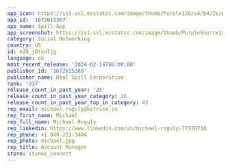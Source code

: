 ```yaml
---
app_icon: https://is1-ssl.mzstatic.com/image/thumb/Purple126/v4/b4/2e/e5/b42ee5be-7e74-78d1-28d6-50e62dd9e832/AppIcon-0-0-1x_U007emarketing-0-7-0-85-220.png/1024x1024bb.png
app_id: '1672615367'
app_name: Spill-App
app_screenshot: https://is1-ssl.mzstatic.com/image/thumb/PurpleSource126/v4/1c/9c/cf/1c9ccf13-79a2-9f21-2104-32914db5ac9d/a2945f5b-c1bf-4d39-97c0-0c8d7fc8cc97_appstore_small_01.jpg/1242x2208bb.png
category: Social Networking
country: US
id: eZU_jBtvuTjg
language: en
most_recent_release: '2024-02-14T00:00:00'
publisher_id: '1672615369'
publisher_name: Real Spill Corporation
rank: '337'
release_count_in_past_year: '25'
release_count_in_past_year_category: 16
release_count_in_past_year_top_in_category: 42
rep_email: michael.roguly@bitrise.io
rep_first_name: Michael
rep_full_name: Michael Roguly
rep_linkedin: https://www.linkedin.com/in/michael-roguly-77376710
rep_phone: +1 949-233-3404
rep_photo: michael.jpg
rep_title: Account Manager
store: itunes_connect
---
```

